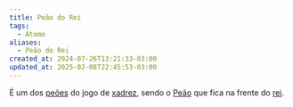 ```yaml
---
title: Peão do Rei
tags:
  - Átomo
aliases:
  - Peão do Rei
created_at: 2024-07-26T13:21:33-03:00
updated_at: 2025-02-08T22:45:53-03:00
---
```


É um dos [peões](content/atomos/2024/07/26/Xadrez_Peao.md) do jogo de [xadrez](content/atomos/2024/08/06/Xadrez.md), sendo o [Peão](content/atomos/2024/07/26/Xadrez_Peao.md) que fica na frente do [rei](content/atomos/2024/07/08/Xadrez_Rei_xadrez.md).